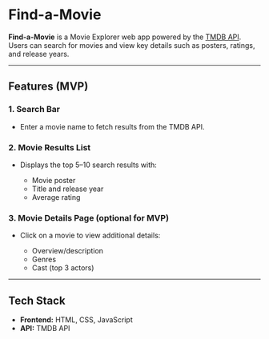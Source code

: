 
# Find-a-Movie

**Find-a-Movie** is a Movie Explorer web app powered by the [TMDB API](https://developer.themoviedb.org/). Users can search for movies and view key details such as posters, ratings, and release years.

---

## Features (MVP)

### 1. Search Bar

* Enter a movie name to fetch results from the TMDB API.

### 2. Movie Results List

* Displays the top 5–10 search results with:

  * Movie poster
  * Title and release year
  * Average rating

### 3. Movie Details Page (optional for MVP)

* Click on a movie to view additional details:

  * Overview/description
  * Genres
  * Cast (top 3 actors)

---

## Tech Stack

* **Frontend:** HTML, CSS, JavaScript
* **API:** TMDB API


